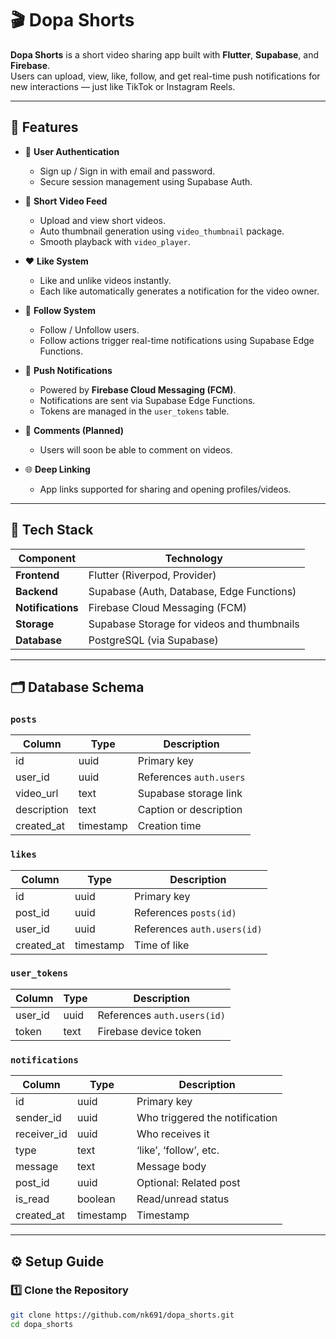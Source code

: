 # 🎬 Dopa Shorts

**Dopa Shorts** is a short video sharing app built with **Flutter**, **Supabase**, and **Firebase**.  
Users can upload, view, like, follow, and get real-time push notifications for new interactions — just like TikTok or Instagram Reels.

---

## 🚀 Features

- 📱 **User Authentication**
  - Sign up / Sign in with email and password.
  - Secure session management using Supabase Auth.

- 🎥 **Short Video Feed**
  - Upload and view short videos.
  - Auto thumbnail generation using `video_thumbnail` package.
  - Smooth playback with `video_player`.

- ❤️ **Like System**
  - Like and unlike videos instantly.
  - Each like automatically generates a notification for the video owner.

- 👥 **Follow System**
  - Follow / Unfollow users.
  - Follow actions trigger real-time notifications using Supabase Edge Functions.

- 🔔 **Push Notifications**
  - Powered by **Firebase Cloud Messaging (FCM)**.
  - Notifications are sent via Supabase Edge Functions.
  - Tokens are managed in the `user_tokens` table.

- 💬 **Comments (Planned)**
  - Users will soon be able to comment on videos.

- 🌐 **Deep Linking**
  - App links supported for sharing and opening profiles/videos.

---

## 🧩 Tech Stack

| Component | Technology |
|------------|-------------|
| **Frontend** | Flutter (Riverpod, Provider) |
| **Backend** | Supabase (Auth, Database, Edge Functions) |
| **Notifications** | Firebase Cloud Messaging (FCM) |
| **Storage** | Supabase Storage for videos and thumbnails |
| **Database** | PostgreSQL (via Supabase) |

---

## 🗂️ Database Schema

### `posts`
| Column | Type | Description |
|--------|------|-------------|
| id | uuid | Primary key |
| user_id | uuid | References `auth.users` |
| video_url | text | Supabase storage link |
| description | text | Caption or description |
| created_at | timestamp | Creation time |

### `likes`
| Column | Type | Description |
|--------|------|-------------|
| id | uuid | Primary key |
| post_id | uuid | References `posts(id)` |
| user_id | uuid | References `auth.users(id)` |
| created_at | timestamp | Time of like |

### `user_tokens`
| Column | Type | Description |
|--------|------|-------------|
| user_id | uuid | References `auth.users(id)` |
| token | text | Firebase device token |

### `notifications`
| Column | Type | Description |
|--------|------|-------------|
| id | uuid | Primary key |
| sender_id | uuid | Who triggered the notification |
| receiver_id | uuid | Who receives it |
| type | text | ‘like’, ‘follow’, etc. |
| message | text | Message body |
| post_id | uuid | Optional: Related post |
| is_read | boolean | Read/unread status |
| created_at | timestamp | Timestamp |

---

## ⚙️ Setup Guide

### 1️⃣ Clone the Repository
```bash
git clone https://github.com/nk691/dopa_shorts.git
cd dopa_shorts